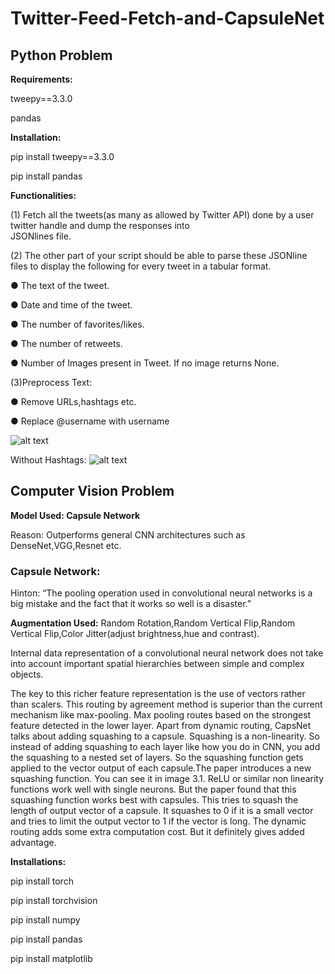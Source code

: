 # Twitter-Feed-Fetch-and-CapsuleNet
## Python Problem
**Requirements:**

tweepy==3.3.0

pandas

**Installation:**

pip install tweepy==3.3.0

pip install pandas

**Functionalities:**

(1) Fetch all the tweets(as many as allowed by Twitter API) done by a user twitter handle and dump the responses into        
JSONlines file.

(2) The other part of your script should be able to parse these JSONline files to display the following for every tweet in a 
tabular format.
  
  ● The text of the tweet.

  ● Date and time of the tweet.

  ● The number of favorites/likes.

  ● The number of retweets.

  ● Number of Images present in Tweet. If no image returns None.


(3)Preprocess Text:
  
  ● Remove URLs,hashtags etc.
  
  ● Replace @username with username
  
![alt text](https://github.com/kartikdutt18/Twitter-Feed-Fetch-and-CapsuleNet/blob/master/imgs/Screen%20Shot%202019-03-25%20at%2010.44.21%20PM.png)

 Without Hashtags:
![alt text](https://github.com/kartikdutt18/Twitter-Feed-Fetch-and-CapsuleNet/blob/master/imgs/Screen%20Shot%202019-03-25%20at%2010.44.37%20PM.png)
  
  
## Computer Vision Problem

**Model Used: Capsule Network**

Reason: Outperforms general CNN architectures such as DenseNet,VGG,Resnet etc.

### Capsule Network:

Hinton: “The pooling operation used in convolutional neural networks is a big mistake and the fact that it works so well is a disaster.”

**Augmentation Used:**
Random Rotation,Random Vertical Flip,Random Vertical Flip,Color Jitter(adjust brightness,hue and contrast).

Internal data representation of a convolutional neural network does not take into account important spatial hierarchies between simple and complex objects.

The key to this richer feature representation is the use of vectors rather than scalers.
 This routing by agreement method is superior than the current mechanism like max-pooling. Max pooling routes based on the strongest feature detected in the lower layer. Apart from dynamic routing, CapsNet talks about adding squashing to a capsule. Squashing is a non-linearity. So instead of adding squashing to each layer like how you do in CNN, you add the squashing to a nested set of layers. So the squashing function gets applied to the vector output of each capsule.The paper introduces a new squashing function. You can see it in image 3.1. ReLU or similar non linearity functions work well with single neurons. But the paper found that this squashing function works best with capsules. This tries to squash the length of output vector of a capsule. It squashes to 0 if it is a small vector and tries to limit the output vector to 1 if the vector is long. The dynamic routing adds some extra computation cost. But it definitely gives added advantage.
 
 **Installations:**
 
pip install torch

pip install torchvision

pip install numpy

pip install pandas

pip install matplotlib

